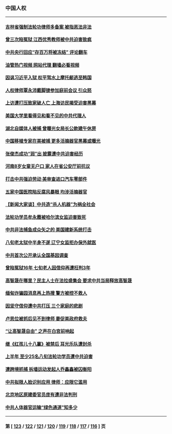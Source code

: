 ### 中国人权
---
#### [吉林省强制法轮功律师多备案 被指恶法非法](../../pages/ncid278/n14059091.md?08240445) 
#### [曾三次陷冤狱 江西优秀教师被中共迫害致疯](../../pages/ncid278/n14058953.md?08240445) 
#### [中共央行回应“存百万将被冻结” 评论翻车](../../pages/ncid278/n14059559.md?08240445) 
#### [油管热门视频 网站代理 翻墙必看视频](http://138.2.39.72:81/youtube.html?epic-marker?08240445)
#### [因讽习近平入狱 权平驾水上摩托艇逃至韩国](../../pages/ncid278/n14058950.md?08240445) 
#### [人权律师覃永沛戴脚镣参加庭前会议 引众怒](../../pages/ncid278/n14059122.md?08240445) 
#### [上访遭打压致家破人亡 上海访民揭受迫害黑幕](../../pages/ncid278/n14058704.md?08240445) 
#### [美国大学里看得见和看不见的中共代理人](../../pages/ncid278/n14058369.md?08240445) 
#### [湖北自媒体人被捕 曾曝光女局长公款建午休房](../../pages/ncid278/n14057972.md?08240445) 
#### [中国移植专家在美被捕 更多活摘器官黑幕或曝光](../../pages/ncid278/n14057916.md?08240445) 
#### [张俊杰成功“润”出 披露遭中共迫害经历](../../pages/ncid278/n14057540.md?08240445) 
#### [河南8岁女童无户口 家人在省公安厅前抗议](../../pages/ncid278/n14057370.md?08240445) 
#### [打击中共强迫劳动 美审查进口汽车零部件](../../pages/ncid278/n14057189.md?08240445) 
#### [五家中国医院陷反腐风暴眼 均涉活摘器官](../../pages/ncid278/n14056950.md?08240445) 
#### [【新闻大家谈】中共造“杀人机器”为祸全社会](../../pages/ncid278/n14056645.md?08240445) 
#### [法轮功学员牟永霞被哈尔滨女监迫害致死](../../pages/ncid278/n14056172.md?08240445) 
#### [中共非法捕鱼成众矢之的 美国建新系统打击](../../pages/ncid278/n14056107.md?08240445) 
#### [八旬老太狱中半身不遂 辽宁女监拒办保外就医](../../pages/ncid278/n14055233.md?08240445) 
#### [中共首次公开承认全国基因调查](../../pages/ncid278/n14055633.md?08240445) 
#### [曾陷冤狱16年 七旬老人因信仰再遭枉判3年](../../pages/ncid278/n14054516.md?08240445) 
#### [高智晟在哪里？民主人士在法拉盛集会 要求中共当局释放高智晟](../../pages/ncid278/n14054848.md?08240445) 
#### [缅甸诈骗园消息再上热搜 警方被控不救人](../../pages/ncid278/n14054564.md?08240445) 
#### [因坚守信仰遭中共打压 三个家庭的悲剧](../../pages/ncid278/n14053714.md?08240445) 
#### [卢思位被抓后见不到律师 妻促美政府救夫](../../pages/ncid278/n14053893.md?08240445) 
#### [“让高智晟自由” 之声在白宫前响起](../../pages/ncid278/n14053747.md?08240445) 
#### [继《红孩儿十八赢》被禁后 耳光乐队遭封杀](../../pages/ncid278/n14053648.md?08240445) 
#### [上半年 至少25名八旬法轮功学员遭中共迫害](../../pages/ncid278/n14048655.md?08240445) 
#### [遭跨境抓捕 拆墙运动发起人乔鑫鑫被囚衡阳](../../pages/ncid278/n14051147.md?08240445) 
#### [中共拟限人脸识别应用 律师：应限它滥用](../../pages/ncid278/n14050613.md?08240445) 
#### [北京地区原建委官员庞有遭非法判刑](../../pages/ncid278/n14049897.md?08240445) 
#### [中共人体器官运输“绿色通道”知多少](../../pages/ncid278/n14049098.md?08240445) 

---
#### 第 [ [123](./123.md?08240445) / [122](./122.md?08240445) / [121](./121.md?08240445) / [120](./120.md?08240445) / [119](./119.md?08240445) / [118](./118.md?08240445) / [117](./117.md?08240445) / [116](./116.md?08240445) ] 页
